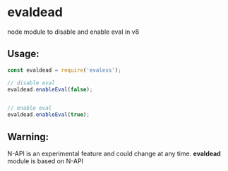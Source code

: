 # evaldead
node module to disable and enable eval in v8

Usage:
-----
```javascript
const evaldead = require('evaless');

// disable eval
evaldead.enableEval(false);


// enable eval
evaldead.enableEval(true);

```

Warning:
--------
N-API is an experimental feature and could change at any time.
**evaldead** module is based on N-API